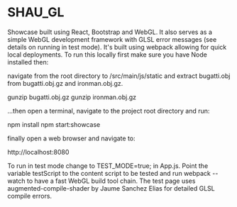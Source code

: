 # SHAU_GL
Showcase built using React, Bootstrap and WebGL. It also serves as a simple WebGL development framework with GLSL error messages (see details on running in test mode). It's built using webpack allowing for quick local deployments. To run this locally first make sure you have Node installed then:

navigate from the root directory to /src/main/js/static and extract bugatti.obj from bugatti.obj.gz and ironman.obj.gz.

gunzip bugatti.obj.gz
gunzip ironman.obj.gz

...then open a terminal,  navigate to the project root directory and run:

npm install
npm start:showcase

finally open a web browser and navigate to:

http://localhost:8080

To run in test mode change to TEST_MODE=true; in App.js. Point the variable testScript to the content script to be tested and run webpack --watch to have a fast WebGL build tool chain. The test page uses augmented-compile-shader by Jaume Sanchez Elias for detailed GLSL compile errors. 
